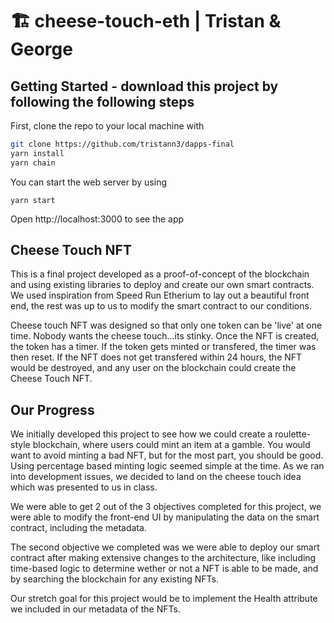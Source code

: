 # 🏗 cheese-touch-eth | Tristan & George

## Getting Started - download this project by following the following steps



  First, clone the repo to your local machine with 
  ```sh 
  git clone https://github.com/tristann3/dapps-final
  yarn install
  yarn chain
  ```

  You can start the web server by using 
  ```
  yarn start
  ```

  Open http://localhost:3000 to see the app

## Cheese Touch NFT

This is a final project developed as a proof-of-concept of the blockchain and using existing libraries to deploy and create our own smart contracts. We used inspiration from Speed Run Etherium to lay out a beautiful front end, the rest was up to us to modify the smart contract to our conditions.

Cheese touch NFT was designed so that only one token can be 'live' at one time. Nobody wants the cheese touch...its stinky. Once the NFT is created, the token has a timer. If the token gets minted or transfered, the timer was then reset. If the NFT does not get transfered within 24 hours, the NFT would be destroyed, and any user on the blockchain could create the Cheese Touch NFT.

## Our Progress

We initially developed this project to see how we could create a roulette-style blockchain, where users could mint an item at a gamble. You would want to avoid minting a bad NFT, but for the most part, you should be good. Using percentage based minting logic seemed simple at the time. As we ran into development issues, we decided to land on the cheese touch idea which was presented to us in class. 

We were able to get 2 out of the 3 objectives completed for this project, we were able to modify the front-end UI by manipulating the data on the smart contract, including the metadata.

The second objective we completed was we were able to deploy our smart contract after making extensive changes to the architecture, like including time-based logic to determine wether or not a NFT is able to be made, and by searching the blockchain for any existing NFTs.

Our stretch goal for this project would be to implement the Health attribute we included in our metadata of the NFTs.